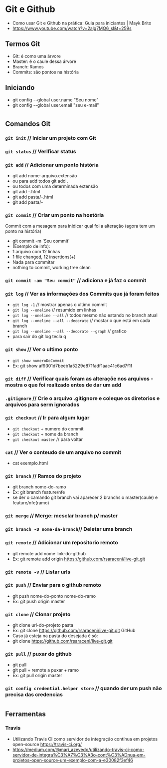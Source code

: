 # Git e Github
- Como usar Git e Github na prática: Guia para iniciantes | Mayk Brito
- https://www.youtube.com/watch?v=2alg7MQ6_sI&t=259s

## Termos Git
- Git: é como uma árvore
- Master: é o caule dessa árvore
- Branch: Ramos
- Commits: são pontos na história

## Iniciando
- git config --global user.name "Seu nome"
- git config --global user.email "seu e-mail"
#

## Comandos Git

### `git init` // Iniciar um projeto com Git

### `git status` // Verificar status

### `git add` // Adicionar um ponto história
- git add nome-arquivo.extensão
- ou para add todos
git add .
- ou todos com uma determinada extensão
- git add -.html
- git add pasta/-.html
- git add pasta/-

### `git commit` // Criar um ponto na hostória
Commit com a mesagem para inidicar qual foi a alteração (agora tem um ponto na história)
- git commit -m 'Seu commit'
- (Exemplo de info):
- 1 arquivo com 12 linhas
- 1 file changed, 12 insertions(+)
- Nada para commitar
- nothing to commit, working tree clean

### `git commit -am "Seu commit"` // adiciona e já faz o commit

### `git log` // Ver as informações dos Commits que já foram feitos
- `git log -1` // mostrar apenas o ultimo commit
- `git log --oneline` // resumido em linhas
- `git log --oneline --all` // todos mesmo não estando no branch atual
- `git log --oneline --all --decorate` // mostar o que está em cada branch
- `git log --oneline --all --decorate --graph` // grafico
- para sair do git log tecla q

### `git show` // Ver o ultimo ponto
- `git show numeroDoCommit`
- Ex: git show af9301d7beeb1a5229e871fadf1aac41c6ad7f1f

### `git diff` // Verificar quais foram as alteraçõe nos arquivos - mostra o que foi realizado entes de dar um add

### `.gitignore` // Crie o arquivo .gitignore e coleque os diretorios e arquivos para serm ignorados

### `git checkout` // Ir para algum lugar 
- `git checkout` + numero do commit
- `git checkout` + nome da branch
- `git checkout master` // para voltar

### `cat` // Ver o conteudo de um arquivo no commit
- cat exemplo.html

### `git branch` // Ramos do projeto
- git branch nome-do-ramo
- Ex: git branch feature/nfe
- se der o camando git branch vai aparecer 2 branchs o master(caule) e feature/nfe(ramo)

### `git merge` // Merge: mesclar branch p/ master

### `git branch -D nome-da-branch`// Deletar uma branch

### `git remote` // Adicionar um repositorio remoto
- git remote add nome link-do-github
- Ex: git remote add origin https://github.com/rsaraceni/live-git.git

### `git remote -v` // Listar urls 

### `git push` // Enviar para o github remoto
- git push nome-do-ponto nome-do-ramo
- Ex: git push origin master

### `git clone` // Clonar projeto
- git clone url-do-projeto pasta
- Ex: git clone https://github.com/rsaraceni/live-git.git GitHub
- Caso já esteja na pasta do desejada é só:
- git clone https://github.com/rsaraceni/live-git.git

### `git pull` // puxar do github 
- git pull 
- git pull + remote a puxar + ramo
- Ex: git pull origin master

### `git config credential.helper store` // quando der um push não precisa das credencias
# 


## Ferramentas

### Travis
- Utilizando Travis CI como servidor de integração contínua em projetos open-source
https://travis-ci.org/
- https://medium.com/@mari_azevedo/utilizando-travis-ci-como-servidor-de-integra%C3%A7%C3%A3o-cont%C3%ADnua-em-projetos-open-source-um-exemplo-com-a-e30082f3ef46